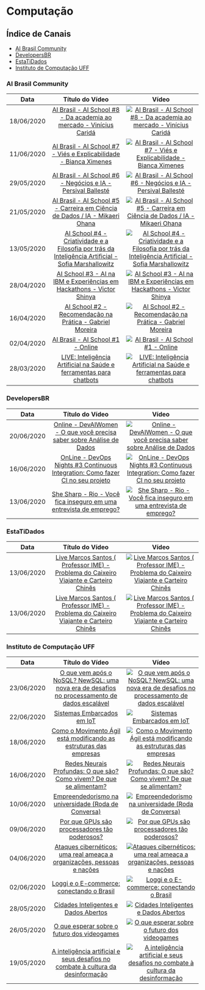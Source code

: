 # Computação

## Índice de Canais

* [AI Brasil Community](#AI-Brasil-Community)
* [DevelopersBR](#DevelopersBR)
* [EstaTiDados](#EstaTiDados)
* [Instituto de Computação UFF](#Instituto-de-Computação-UFF)

### AI Brasil Community

| Data | Título do Vídeo                                                                                      | Vídeo |
| -------|:----------------------------------------------------------------------------------------------------:|:-----:|
| 18/06/2020 | [AI Brasil - AI School #8 - Da academia ao mercado - Vinícius Caridá](https://www.youtube.com/watch?v=Y_pdWmhzN8o) | [![AI Brasil - AI School #8 - Da academia ao mercado - Vinícius Caridá](https://img.youtube.com/vi/Y_pdWmhzN8o/mqdefault.jpg)](http://www.youtube.com/watch?v=Y_pdWmhzN8o)|
| 11/06/2020 | [AI Brasil - AI School #7 - Viés e Explicabilidade - Bianca Ximenes](https://www.youtube.com/watch?v=cS_EgWRyMZc) | [![AI Brasil - AI School #7 - Viés e Explicabilidade - Bianca Ximenes](https://img.youtube.com/vi/cS_EgWRyMZc/mqdefault.jpg)](http://www.youtube.com/watch?v=cS_EgWRyMZc)|
| 29/05/2020 | [AI Brasil - AI School #6 - Negócios e IA - Persival Ballesté](https://www.youtube.com/watch?v=gp3sAi91VQM) | [![AI Brasil - AI School #6 - Negócios e IA - Persival Ballesté](https://img.youtube.com/vi/gp3sAi91VQM/mqdefault.jpg)](http://www.youtube.com/watch?v=gp3sAi91VQM)|
| 21/05/2020 | [AI Brasil - AI School #5 - Carreira em Ciência de Dados / IA - Mikaeri Ohana](https://www.youtube.com/watch?v=jYHQvzyV_fU) | [![AI Brasil - AI School #5 - Carreira em Ciência de Dados / IA - Mikaeri Ohana](https://img.youtube.com/vi/jYHQvzyV_fU/mqdefault.jpg)](http://www.youtube.com/watch?v=jYHQvzyV_fU)|
| 13/05/2020 | [AI School #4 - Criatividade e a Filosofia por trás da Inteligência Artificial - Sofia Marshallowitz](https://www.youtube.com/watch?v=vPFRdW5WeCc) | [![AI School #4 - Criatividade e a Filosofia por trás da Inteligência Artificial - Sofia Marshallowitz](https://img.youtube.com/vi/vPFRdW5WeCc/mqdefault.jpg)](http://www.youtube.com/watch?v=vPFRdW5WeCc)|
| 28/04/2020 | [AI School #3 - AI na IBM e Experiências em Hackathons - Victor Shinya](https://www.youtube.com/watch?v=luN227BGNn4) | [![AI School #3 - AI na IBM e Experiências em Hackathons - Victor Shinya](https://img.youtube.com/vi/luN227BGNn4/mqdefault.jpg)](http://www.youtube.com/watch?v=luN227BGNn4)|
| 16/04/2020 | [AI School #2 - Recomendação na Prática - Gabriel Moreira](https://www.youtube.com/watch?v=A9YB4yKTONk) | [![AI School #2 - Recomendação na Prática - Gabriel Moreira](https://img.youtube.com/vi/A9YB4yKTONk/mqdefault.jpg)](http://www.youtube.com/watch?v=A9YB4yKTONk)|
| 02/04/2020 | [AI Brasil - AI School #1 - Online](https://www.youtube.com/watch?v=RQR2zVmiLXQ) | [![AI Brasil - AI School #1 - Online](https://img.youtube.com/vi/RQR2zVmiLXQ/mqdefault.jpg)](http://www.youtube.com/watch?v=RQR2zVmiLXQ)|
| 28/03/2020 | [LIVE: Inteligência Artificial na Saúde e ferramentas para chatbots](https://www.youtube.com/watch?v=mO5QbTAOKgQ) | [![LIVE: Inteligência Artificial na Saúde e ferramentas para chatbots](https://img.youtube.com/vi/mO5QbTAOKgQ/mqdefault.jpg)](http://www.youtube.com/watch?v=mO5QbTAOKgQ)|

### DevelopersBR

| Data | Título do Vídeo                                                                                      | Vídeo |
| -------|:----------------------------------------------------------------------------------------------------:|:-----:|
| 20/06/2020 | [Online - DevAIWomen - O que você precisa saber sobre Análise de Dados](https://www.youtube.com/watch?v=pz8s8aoEaMI) | [![Online - DevAIWomen - O que você precisa saber sobre Análise de Dados](https://img.youtube.com/vi/pz8s8aoEaMI/mqdefault.jpg)](http://www.youtube.com/watch?v=pz8s8aoEaMI)|
| 16/06/2020 | [OnLine - DevOps Nights #3 Continuous Integration: Como fazer CI no seu projeto](https://www.youtube.com/watch?v=sdwCz1kn1jg) | [![OnLine - DevOps Nights #3 Continuous Integration: Como fazer CI no seu projeto](https://img.youtube.com/vi/sdwCz1kn1jg/mqdefault.jpg)](http://www.youtube.com/watch?v=sdwCz1kn1jg)|
| 13/06/2020 | [She Sharp - Rio - Você fica inseguro em uma entrevista de emprego?](https://www.youtube.com/watch?v=WaWWeSMrdZo) | [![She Sharp - Rio - Você fica inseguro em uma entrevista de emprego?](https://img.youtube.com/vi/WaWWeSMrdZo/mqdefault.jpg)](http://www.youtube.com/watch?v=WaWWeSMrdZo)|

### EstaTiDados

| Data | Título do Vídeo                                                                                      | Vídeo |
| -------|:----------------------------------------------------------------------------------------------------:|:-----:|
| 13/06/2020 | [Live Marcos Santos ( Professor IME) - Problema do Caixeiro Viajante e Carteiro Chinês](https://www.youtube.com/watch?v=1cofTGpUWj0) | [![Live Marcos Santos ( Professor IME) - Problema do Caixeiro Viajante e Carteiro Chinês](https://img.youtube.com/vi/1cofTGpUWj0/mqdefault.jpg)](http://www.youtube.com/watch?v=1cofTGpUWj0)|
| 13/06/2020 | [Live Marcos Santos ( Professor IME) - Problema do Caixeiro Viajante e Carteiro Chinês](https://www.youtube.com/watch?v=reliCzJ5w8A) | [![Live Marcos Santos ( Professor IME) - Problema do Caixeiro Viajante e Carteiro Chinês](https://img.youtube.com/vi/reliCzJ5w8A/mqdefault.jpg)](http://www.youtube.com/watch?v=reliCzJ5w8A)|

### Instituto de Computação UFF

| Data | Título do Vídeo                                                                                      | Vídeo |
| -------|:----------------------------------------------------------------------------------------------------:|:-----:|
| 23/06/2020 | [O que vem após o NoSQL? NewSQL: uma nova era de desafios no processamento de dados escalável](https://www.youtube.com/watch?v=uBCTtfUq2XQ) | [![O que vem após o NoSQL? NewSQL: uma nova era de desafios no processamento de dados escalável](https://img.youtube.com/vi/uBCTtfUq2XQ/mqdefault.jpg)](http://www.youtube.com/watch?v=uBCTtfUq2XQ)|
| 22/06/2020 | [Sistemas Embarcados em IoT](https://www.youtube.com/watch?v=aHM_ha44OAs) | [![Sistemas Embarcados em IoT](https://img.youtube.com/vi/aHM_ha44OAs/mqdefault.jpg)](http://www.youtube.com/watch?v=aHM_ha44OAs)|
| 18/06/2020 | [Como o Movimento Ágil está modificando as estruturas das empresas](https://www.youtube.com/watch?v=1RtWHYEIPO0) | [![Como o Movimento Ágil está modificando as estruturas das empresas](https://img.youtube.com/vi/1RtWHYEIPO0/mqdefault.jpg)](http://www.youtube.com/watch?v=1RtWHYEIPO0)|
| 16/06/2020 | [Redes Neurais Profundas: O que são? Como vivem? De que se alimentam?](https://www.youtube.com/watch?v=etebnvblYLY) | [![Redes Neurais Profundas: O que são? Como vivem? De que se alimentam?](https://img.youtube.com/vi/etebnvblYLY/mqdefault.jpg)](http://www.youtube.com/watch?v=etebnvblYLY)|
| 10/06/2020 | [Empreendedorismo na universidade (Roda de Conversa)](https://www.youtube.com/watch?v=j9L39lj1hTs) | [![Empreendedorismo na universidade (Roda de Conversa)](https://img.youtube.com/vi/j9L39lj1hTs/mqdefault.jpg)](http://www.youtube.com/watch?v=j9L39lj1hTs)|
| 09/06/2020 | [Por que GPUs são processadores tão poderosos?](https://www.youtube.com/watch?v=1OtLwPm-__Q) | [![Por que GPUs são processadores tão poderosos?](https://img.youtube.com/vi/1OtLwPm-__Q/mqdefault.jpg)](http://www.youtube.com/watch?v=1OtLwPm-__Q)|
| 04/06/2020 | [Ataques cibernéticos: uma real ameaça a organizações, pessoas e nações](https://www.youtube.com/watch?v=WGS1fwkOVxI) | [![Ataques cibernéticos: uma real ameaça a organizações, pessoas e nações](https://img.youtube.com/vi/WGS1fwkOVxI/mqdefault.jpg)](http://www.youtube.com/watch?v=WGS1fwkOVxI)|
| 02/06/2020 | [Loggi e o E-commerce: conectando o Brasil](https://www.youtube.com/watch?v=Hf9OEbTZmGk) | [![Loggi e o E-commerce: conectando o Brasil](https://img.youtube.com/vi/Hf9OEbTZmGk/mqdefault.jpg)](http://www.youtube.com/watch?v=Hf9OEbTZmGk)|
| 28/05/2020 | [Cidades Inteligentes e Dados Abertos](https://www.youtube.com/watch?v=GUgAjxCi8vs) | [![Cidades Inteligentes e Dados Abertos](https://img.youtube.com/vi/GUgAjxCi8vs/mqdefault.jpg)](http://www.youtube.com/watch?v=GUgAjxCi8vs)|
| 26/05/2020 | [O que esperar sobre o futuro dos videogames](https://www.youtube.com/watch?v=m4Gru2xxHyA) | [![O que esperar sobre o futuro dos videogames](https://img.youtube.com/vi/m4Gru2xxHyA/mqdefault.jpg)](http://www.youtube.com/watch?v=m4Gru2xxHyA)|
| 19/05/2020 | [A inteligência artificial e seus desafios no combate à cultura da desinformação](https://www.youtube.com/watch?v=tc92LBnyFdc) | [![A inteligência artificial e seus desafios no combate à cultura da desinformação](https://img.youtube.com/vi/tc92LBnyFdc/mqdefault.jpg)](http://www.youtube.com/watch?v=tc92LBnyFdc)|
